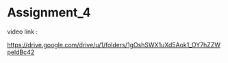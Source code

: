 # Assignment_4
video link :

https://drive.google.com/drive/u/1/folders/1gOshSWX1uXd5Aok1_OY7hZZWpeldBc42 
